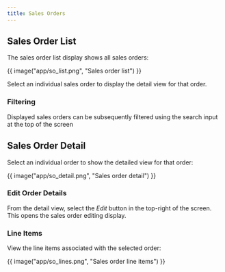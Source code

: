 ```yaml
---
title: Sales Orders
---
```


## Sales Order List

The sales order list display shows all sales orders:

{{ image("app/so_list.png", "Sales order list") }}

Select an individual sales order to display the detail view for that order.

### Filtering

Displayed sales orders can be subsequently filtered using the search input at the top of the screen

## Sales Order Detail

Select an individual order to show the detailed view for that order:

{{ image("app/so_detail.png", "Sales order detail") }}

### Edit Order Details

From the detail view, select the *Edit* button in the top-right of the screen. This opens the sales order editing display.

### Line Items

View the line items associated with the selected order:

{{ image("app/so_lines.png", "Sales order line items") }}
